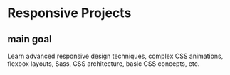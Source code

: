 # Responsive Projects

## main goal
Learn advanced responsive design techniques, complex CSS animations, flexbox layouts, Sass, CSS architecture, basic CSS concepts, etc.


